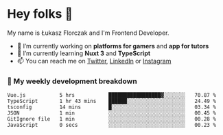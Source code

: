 # Hey folks 👋

My name is Łukasz Florczak and I'm Frontend Developer. 

- 🔭 I’m currently working on **platforms for gamers** and **app for tutors**
- 🌱 I’m currently learning **Nuxt 3** and **TypeScript**
- 📫 You can reach me on [Twitter](https://twitter.com/lukaszflorczak), [LinkedIn](https://pl.linkedin.com/in/lukasz-florczak) or [Instagram](https://instagram.com/lukaszflorczak)


### 🧮 My weekly development breakdown

<!--START_SECTION:waka-->

```text
Vue.js           5 hrs           █████████████████▓░░░░░░░   70.87 %
TypeScript       1 hr 43 mins    ██████░░░░░░░░░░░░░░░░░░░   24.49 %
tsconfig         14 mins         █░░░░░░░░░░░░░░░░░░░░░░░░   03.34 %
JSON             1 min           ░░░░░░░░░░░░░░░░░░░░░░░░░   00.45 %
GitIgnore file   1 min           ░░░░░░░░░░░░░░░░░░░░░░░░░   00.28 %
JavaScript       0 secs          ░░░░░░░░░░░░░░░░░░░░░░░░░   00.23 %
```

<!--END_SECTION:waka-->

<!--
**lukaszflorczak/lukaszflorczak** is a ✨ _special_ ✨ repository because its `README.md` (this file) appears on your GitHub profile.

Here are some ideas to get you started:

- 🔭 I’m currently working on ...
- 🌱 I’m currently learning ...
- 👯 I’m looking to collaborate on ...
- 🤔 I’m looking for help with ...
- 💬 Ask me about ...
- 📫 How to reach me: ...
- 😄 Pronouns: ...
- ⚡ Fun fact: ...
-->
